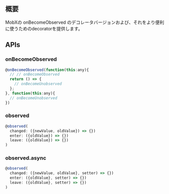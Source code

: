 ## 概要

MobXの onBecomeObserved のデコレータバージョンおよび、それをより便利に使うためのdecoratorを提供します。

## APIs

### onBecomeObserved

```js
@onBecomeObserved(function(this:any){
  // // onBecomeObserved
  return () => {
    // onBecomeUnobserved
  };
}, function(this:any){
  // onBecomeUnobserved
})
```

### observed

```js
@observed(
  changed: ({newValue, oldValue}) => {})
  enter: ({oldValue}) => {})
  leave: ({oldValue}) => {})
)
```

### observed.async

```js
@observed(
  changed: ({newValue, oldValue}, setter) => {})
  enter: ({oldValue}, setter) => {})
  leave: ({oldValue}, setter) => {})
)
```